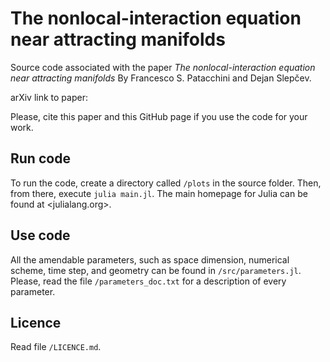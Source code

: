 # The nonlocal-interaction equation near attracting manifolds

Source code associated with the paper *The nonlocal-interaction
equation near attracting manifolds* By Francesco S. Patacchini and
Dejan Slepčev.

arXiv link to paper:

Please, cite this paper and this GitHub page if you use the code for your work.

## Run code

To run the code, create a directory called `/plots` in the source
folder. Then, from there, execute `julia main.jl`. The main homepage for Julia can be found at <julialang.org>.

## Use code 

All the amendable parameters, such as space dimension, numerical
scheme, time step, and geometry can be found in
`/src/parameters.jl`. Please, read the file `/parameters_doc.txt` for a
description of every parameter.

## Licence

Read file `/LICENCE.md`.
